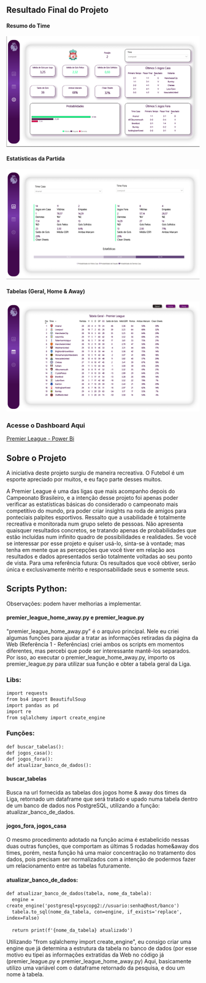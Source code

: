 ## Resultado Final do Projeto

#### Resumo do Time
![Página 1](https://github.com/vgmalves/premier-league-task-scraping/blob/main/Power%20Bi/Telas%20do%20Dashboard/tela-resumo-time.png?raw=true)

#### Estatísticas da Partida
![Página 2](https://github.com/vgmalves/premier-league-task-scraping/blob/main/Power%20Bi/Telas%20do%20Dashboard/aba-estatisticas-partida.png?raw=true)

#### Tabelas (Geral, Home & Away)
![Página 3](https://github.com/vgmalves/premier-league-task-scraping/blob/main/Power%20Bi/Telas%20do%20Dashboard/tabela-geral-tabelas.png?raw=true)

### Acesse o Dashboard Aqui
[Premier League - Power Bi](https://app.powerbi.com/view?r=eyJrIjoiMTNiNWViYjItMjZhNC00NTI4LWJhODEtODRiYzhlMzllMGJhIiwidCI6ImQ1Njc0NmZiLTZjYzItNGFmNi04M2ViLTk1ZWE3YWVkOTQ2ZiJ9)

## Sobre o Projeto

A iniciativa deste projeto surgiu de maneira recreativa. O Futebol é um esporte apreciado por muitos, e eu faço parte desses muitos.

A Premier League é uma das ligas que mais acompanho depois do Campeonato Brasileiro, e a intenção desse projeto foi apenas poder verificar as estatísticas básicas do considerado o campeonato mais competitivo do mundo, pra poder criar insights na roda de amigos para ponteciais palpites esportivos.
Ressalto que a usabilidade é totalmente recreativa e monitorada num grupo seleto de pessoas. Não apresenta quaisquer resultados concretos, se tratando apenas de probabilidades que estão incluídas num infinito quadro de possibilidades e realidades. 
Se você se interessar por esse projeto e quiser usá-lo, sinta-se à vontade; mas tenha em mente que as percepções que você tiver em relação aos resultados e dados apresentados serão totalmente voltadas ao seu ponto de vista. Para uma referência futura: Os resultados que você obtiver, serão única e exclusivamente mérito e responsabilidade seus e somente seus.

## Scripts Python:
Observações: podem haver melhorias a implementar.

#### premier_league_home_away.py e premier_league.py
"premier_league_home_away.py" é o arquivo principal. Nele eu criei algumas funções para ajudar a tratar as informações retiradas da página da Web (Referência 1 - Referências)
criei ambos os scripts em momentos diferentes, mas percebi que pode ser interessante mantê-los separados. Por isso, ao executar o premier_league_home_away.py, importo os premier_league.py para utilizar sua função e obter a tabela geral da Liga.

  ### Libs:
  
    import requests
    from bs4 import BeautifulSoup
    import pandas as pd
    import re
    from sqlalchemy import create_engine

  ### Funções:
  
    def buscar_tabelas():
    def jogos_casa():
    def jogos_fora():
    def atualizar_banco_de_dados(): 

#### buscar_tabelas
Busca na url fornecida as tabelas dos jogos home & away dos times da Liga, retornado um dataframe que será tratado e upado numa tabela dentro de um banco de dados nos PostgreSQL, utilizando a função: atualizar_banco_de_dados.

#### jogos_fora, jogos_casa
O mesmo procedimento adotado na função acima é estabelicido nessas duas outras funções, que comportam as últimas 5 rodadas home&away dos times, porém, nesta função há uma maior concentração no tratamento dos dados, pois precisam ser normalizados com a intenção de podermos fazer um relacionamento entre as tabelas futuramente. 

#### atualizar_banco_de_dados:

    def atualizar_banco_de_dados(tabela, nome_da_tabela):
      engine = create_engine('postgresql+psycopg2://usuario:senha@host/banco')
      tabela.to_sql(nome_da_tabela, con=engine, if_exists='replace', index=False)

      return print(f'{nome_da_tabela} atualizado')

Utilizando "from sqlalchemy import create_engine", eu consigo criar uma engine que já determina a estrutura da tabela no banco de dados (por esse motivo eu tipei as informações extratídas da Web no código já (premier_league.py e premier_league_home_away.py)
Aqui, basicamente utilizo uma variável com o dataframe retornado da pesquisa, e dou um nome à tabela. 
